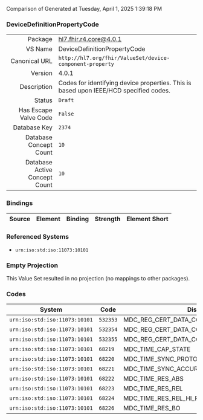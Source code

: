 Comparison of 
Generated at Tuesday, April 1, 2025 1:39:18 PM

### DeviceDefinitionPropertyCode

|      |     |
| ---: | --- |
| Package | hl7.fhir.r4.core@4.0.1 |
| VS Name | DeviceDefinitionPropertyCode |
| Canonical URL | `http://hl7.org/fhir/ValueSet/device-component-property` |
| Version | 4.0.1 |
| Description | Codes for identifying device properties.   This is based upon IEEE/HCD specified codes. |
| Status | `Draft` |
| Has Escape Valve Code | `False` |
| Database Key | `2374` |
| Database Concept Count | `10` |
| Database Active Concept Count | `10` |
### Bindings

| Source | Element | Binding | Strength | Element Short |
| ------ | ------- | ------- | -------- | ------------- |

### Referenced Systems

* `urn:iso:std:iso:11073:10101`
### Empty Projection

This Value Set resulted in no projection (no mappings to other packages).

### Codes

| System | Code | Display |
| ------ | ---- | ------- |
| `urn:iso:std:iso:11073:10101` | `532353` | MDC_REG_CERT_DATA_CONTINUA_CERT_DEV_LIST |
| `urn:iso:std:iso:11073:10101` | `532354` | MDC_REG_CERT_DATA_CONTINUA_REG_STATUS |
| `urn:iso:std:iso:11073:10101` | `532355` | MDC_REG_CERT_DATA_CONTINUA_PHG_CERT_LIST |
| `urn:iso:std:iso:11073:10101` | `68219` | MDC_TIME_CAP_STATE |
| `urn:iso:std:iso:11073:10101` | `68220` | MDC_TIME_SYNC_PROTOCOL |
| `urn:iso:std:iso:11073:10101` | `68221` | MDC_TIME_SYNC_ACCURACY |
| `urn:iso:std:iso:11073:10101` | `68222` | MDC_TIME_RES_ABS |
| `urn:iso:std:iso:11073:10101` | `68223` | MDC_TIME_RES_REL |
| `urn:iso:std:iso:11073:10101` | `68224` | MDC_TIME_RES_REL_HI_RES |
| `urn:iso:std:iso:11073:10101` | `68226` | MDC_TIME_RES_BO |
